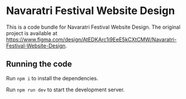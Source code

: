
  # Navaratri Festival Website Design

  This is a code bundle for Navaratri Festival Website Design. The original project is available at https://www.figma.com/design/AtEDKArc1i9EeE5kCXtCMW/Navaratri-Festival-Website-Design.

  ## Running the code

  Run `npm i` to install the dependencies.

  Run `npm run dev` to start the development server.
  